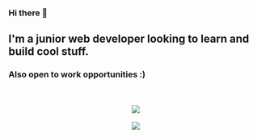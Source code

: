 ### Hi there 👋

<h2>I'm a junior web developer looking to learn and build cool stuff.</h2> 
<h3>Also open to work opportunities :)</h3>
<br><br>
<div align="center">
<img align="center" src="https://github-readme-stats.vercel.app/api/?username=guidugaich&theme=dark" />
<br><br>
<img align="center" src="https://github-readme-stats.vercel.app/api/top-langs/?username=guidugaich&theme=light" />
</div>



